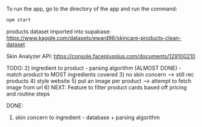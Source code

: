 To run the app, go to the directory of the app and run the command:
```bash
npm start
```
products dataset imported into supabase: https://www.kaggle.com/datasets/eward96/skincare-products-clean-dataset

Skin Analyzer API: https://console.faceplusplus.com/documents/129100210

TODO:
2) ingredient to product - parsing algorithm (ALMOST DONE)
    - match product to MOST ingredients covered
3) no skin concern --> still rec products
4) style website
5) put an image per product --> attempt to fetch image from url
6) NEXT: Feature to filter product cards based off pricing and routine steps

DONE:
1) skin concern to ingredient - database + parsing algorithm 
